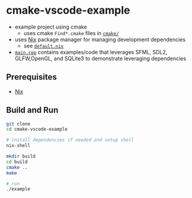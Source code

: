 # cmake-vscode-example

* example project using cmake
    * uses cmake `Find*.cmake` files in [`cmake/`](cmake/)
* uses [Nix](https://nixos.org/nixpkgs/manual/) package manager for managing development dependencies
    * see [`default.nix`](default.nix)
* [`main.cpp`](main.cpp) contains examples/code that leverages SFML, SDL2, GLFW,OpenGL, and SQLite3 to demonstrate leveraging dependencies

## Prerequisites

* [Nix](https://nixos.org/nix/download.html)

## Build and Run
```sh
git clone
cd cmake-vscode-example

# install dependencies if needed and setup shell
nix-shell

mkdir build
cd build
cmake ..
make

# run
./example
```